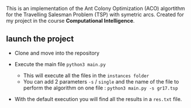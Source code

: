 This is an implementation of the Ant Colony Optimization (ACO) algortithm for the Travelling Salesman Problem (TSP) with symetric arcs. Created for my project in the course **Computational Intelligence**.

## launch the project

- Clone and move into the repository
- Execute the main file `python3 main.py` 
  - This will execute all the files in the `instances folder`
  - You can add 2 parameters `-s` / `single` and the name of the file to perform the algorithm on one file : `python3 main.py -s gr17.tsp`

- With the default execution you will find all the results in a `res.txt` file.